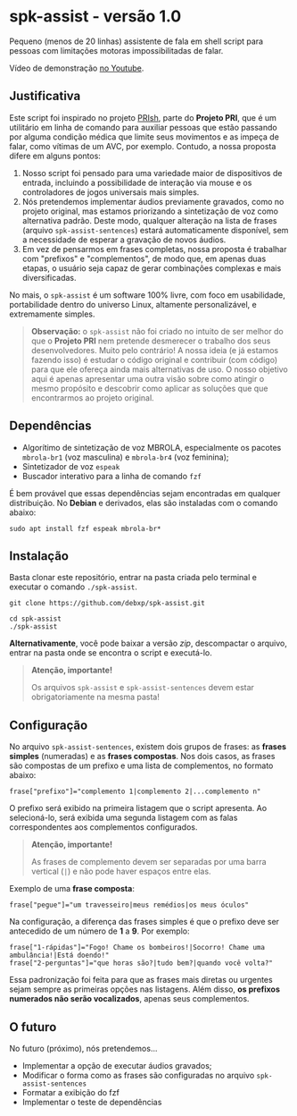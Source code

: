 # spk-assist -  versão 1.0
Pequeno (menos de 20 linhas) assistente de fala em shell script para pessoas com limitações motoras impossibilitadas de falar.

Vídeo de demonstração [no Youtube](https://youtu.be/dhQKBfmiKYs).

## Justificativa

Este script foi inspirado no projeto [PRIsh](https://github.com/projeto-pri/prish), parte do **Projeto PRI**, que é um utilitário em linha de comando para auxiliar pessoas que estão passando por alguma condição médica que limite seus movimentos e as impeça de falar, como vítimas de um AVC, por exemplo. Contudo, a nossa proposta difere em alguns pontos:

1. Nosso script foi pensado para uma variedade maior de dispositivos de entrada, incluindo a possibilidade de interação via mouse e os controladores de jogos universais mais simples.
2. Nós pretendemos implementar áudios previamente gravados, como no projeto original, mas estamos priorizando a sintetização de voz como alternativa padrão. Deste modo, qualquer alteração na lista de frases (arquivo `spk-assist-sentences`) estará automaticamente disponível, sem a necessidade de esperar a gravação de novos áudios.
3. Em vez de pensarmos em frases completas, nossa proposta é trabalhar com "prefixos" e "complementos", de modo que, em apenas duas etapas, o usuário seja capaz de gerar combinações complexas e mais diversificadas.

No mais, o `spk-assist` é um software 100% livre, com foco em usabilidade, portabilidade dentro do universo Linux, altamente personalizável, e extremamente simples.

> **Observação:** o `spk-assist` não foi criado no intuito de ser melhor do que o **Projeto PRI** nem pretende desmerecer o trabalho dos seus desenvolvedores. Muito pelo contrário! A nossa ideia (e já estamos fazendo isso) é estudar o código original e contribuir (com código) para que ele ofereça ainda mais alternativas de uso. O nosso objetivo aqui é apenas apresentar uma outra visão sobre como atingir o mesmo propósito e descobrir como aplicar as soluções que que encontrarmos ao projeto original.

## Dependências

* Algorítimo de sintetização de voz MBROLA, especialmente os pacotes `mbrola-br1` (voz masculina) e `mbrola-br4` (voz feminina);
* Sintetizador de voz `espeak`
* Buscador interativo para a linha de comando `fzf`

É bem provável que essas dependências sejam encontradas em qualquer distribuição. No **Debian** e derivados, elas são instaladas com o comando abaixo:

```
sudo apt install fzf espeak mbrola-br*
```

## Instalação

Basta clonar este repositório, entrar na pasta criada pelo terminal e executar o comando `./spk-assist`.

```
git clone https://github.com/debxp/spk-assist.git

cd spk-assist
./spk-assist
```

**Alternativamente**, você pode baixar a versão *zip*, descompactar o arquivo, entrar na pasta onde se encontra o script e executá-lo.

> **Atenção, importante!**  
> 
> Os arquivos `spk-assist` e `spk-assist-sentences` devem estar obrigatoriamente na mesma pasta!

## Configuração

No arquivo `spk-assist-sentences`, existem dois grupos de frases: as **frases simples** (numeradas) e as **frases compostas**. Nos dois casos, as frases são compostas de um prefixo e uma lista de complementos, no formato abaixo:

```
frase["prefixo"]="complemento 1|complemento 2|...complemento n"
```

O prefixo será exibido na primeira listagem que o script apresenta. Ao selecioná-lo, será exibida uma segunda listagem com as falas correspondentes aos complementos configurados.

> **Atenção, importante!**
> 
> As frases de complemento devem ser separadas por uma barra vertical (`|`) e não pode haver espaços entre elas.

Exemplo de uma **frase composta**:

```
frase["pegue"]="um travesseiro|meus remédios|os meus óculos"
```

Na configuração, a diferença das frases simples é que o prefixo deve ser antecedido de um número de **1** a **9**. Por exemplo:

```
frase["1-rápidas"]="Fogo! Chame os bombeiros!|Socorro! Chame uma ambulância!|Está doendo!"
frase["2-perguntas"]="que horas são?|tudo bem?|quando você volta?"
```

Essa padronização foi feita para que as frases mais diretas ou urgentes sejam sempre as primeiras opções nas listagens. Além disso, **os prefixos numerados não serão vocalizados**, apenas seus complementos.

## O futuro

No futuro (próximo), nós pretendemos...

* Implementar a opção de executar áudios gravados;
* Modificar o forma como as frases são configuradas no arquivo `spk-assist-sentences`
* Formatar a exibição do fzf
* Implementar o teste de dependências